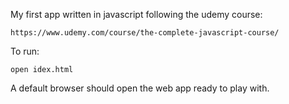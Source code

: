 My first app written in javascript following the udemy course:
```
https://www.udemy.com/course/the-complete-javascript-course/
```

To run:

```
open idex.html
```

A default browser should open the web app ready to play with.